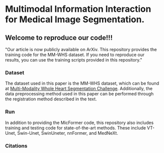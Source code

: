 # Multimodal Information Interaction for Medical Image Segmentation.

## Welcome to reproduce our code!!!

"Our article is now publicly available on ArXiv. This repository provides the training code for the MM-WHS dataset. If you need to reproduce our results, you can use the training scripts provided in this repository."



### Dataset

The dataset used in this paper is the MM-WHS dataset, which can be found at [Multi-Modality Whole Heart Segmentation Challenge](https://zmiclab.github.io/zxh/0/mmwhs/). Additionally, the data preprocessing method used in this paper can be performed through the registration method described in the text.

### Run

In addition to providing the MicFormer code, this repository also includes training and testing code for state-of-the-art methods. These include VT-Unet, Swin-Unet, SwinUneter, nnFormer, and MedNeXt.



### Citations



